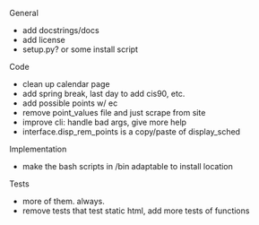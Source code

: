 General
- add docstrings/docs
- add license
- setup.py? or some install script

Code
- clean up calendar page
- add spring break, last day to add cis90, etc.
- add possible points w/ ec
- remove point_values file and just scrape from site
- improve cli: handle bad args, give more help
- interface.disp_rem_points is a copy/paste of display_sched

Implementation
- make the bash scripts in /bin adaptable to install location

Tests
- more of them. always.
- remove tests that test static html, add more tests of functions
